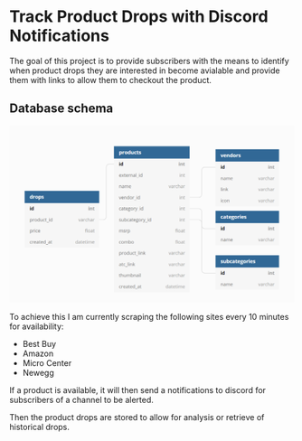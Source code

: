 # Track Product Drops with Discord Notifications

The goal of this project is to provide subscribers with the means to identify when product drops they are interested in become avialable and provide them with links to allow them to checkout the product.

## Database schema
![](schema.png)

To achieve this I am currently scraping the following sites every 10 minutes for availability:
 - Best Buy
 - Amazon
 - Micro Center
 - Newegg

If a product is available, it will then send a notifications to discord for subscribers of a channel to be alerted.

Then the product drops are stored to allow for analysis or retrieve of historical drops.

